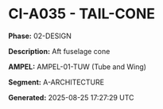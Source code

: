 # CI-A035 - TAIL-CONE

**Phase:** 02-DESIGN

**Description:** Aft fuselage cone

**AMPEL:** AMPEL-01-TUW (Tube and Wing)

**Segment:** A-ARCHITECTURE

**Generated:** 2025-08-25 17:27:29 UTC
